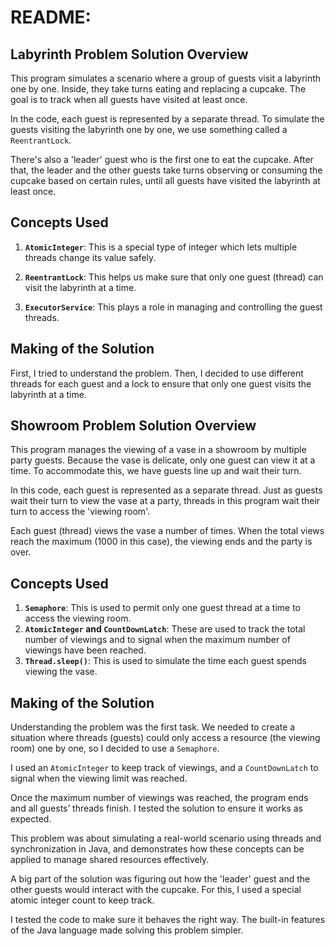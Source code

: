 # README: 

## Labyrinth Problem Solution Overview 

This program simulates a scenario where a group of guests visit a labyrinth one by one. Inside, they take turns eating and replacing a cupcake. The goal is to track when all guests have visited at least once. 

In the code, each guest is represented by a separate thread. To simulate the guests visiting the labyrinth one by one, we use something called a `ReentrantLock`. 

There's also a 'leader' guest who is the first one to eat the cupcake. After that, the leader and the other guests take turns observing or consuming the cupcake based on certain rules, until all guests have visited the labyrinth at least once.

## Concepts Used

1. **`AtomicInteger`**: This is a special type of integer which lets multiple threads change its value safely. 

2. **`ReentrantLock`**: This helps us make sure that only one guest (thread) can visit the labyrinth at a time.

3. **`ExecutorService`**: This plays a role in managing and controlling the guest threads.

## Making of the Solution

First, I tried to understand the problem. Then, I decided to use different threads for each guest and a lock to ensure that only one guest visits the labyrinth at a time. 

## Showroom Problem Solution Overview 
This program manages the viewing of a vase in a showroom by multiple party guests. Because the vase is delicate, only one guest can view it at a time. To accommodate this, we have guests line up and wait their turn. 

In this code, each guest is represented as a separate thread. Just as guests wait their turn to view the vase at a party, threads in this program wait their turn to access the 'viewing room'. 

Each guest (thread) views the vase a number of times. When the total views reach the maximum (1000 in this case), the viewing ends and the party is over. 

## Concepts Used

1. **`Semaphore`**: This is used to permit only one guest thread at a time to access the viewing room.
2. **`AtomicInteger` and `CountDownLatch`**: These are used to track the total number of viewings and to signal when the maximum number of viewings have been reached.
3. **`Thread.sleep()`**: This is used to simulate the time each guest spends viewing the vase.

## Making of the Solution

Understanding the problem was the first task. We needed to create a situation where threads (guests) could only access a resource (the viewing room) one by one, so I decided to use a `Semaphore`. 

I used an `AtomicInteger` to keep track of viewings, and a `CountDownLatch` to signal when the viewing limit was reached. 

Once the maximum number of viewings was reached, the program ends and all guests’ threads finish. I tested the solution to ensure it works as expected. 

This problem was about simulating a real-world scenario using threads and synchronization in Java, and demonstrates how these concepts can be applied to manage shared resources effectively.


A big part of the solution was figuring out how the 'leader' guest and the other guests would interact with the cupcake. For this, I used a special atomic integer count to keep track.

I tested the code to make sure it behaves the right way. The built-in features of the Java language made solving this problem simpler.
